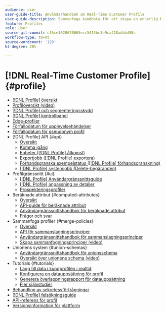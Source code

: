 ```yaml
---
audience: user
user-guide-title: Användarhandbok om Real-Time Customer Profile
user-guide-description: Sammanfoga kunddata för att skapa en enhetlig bild av kundinteraktioner över alla kanaler.
feature: Profiles
role: User
source-git-commit: c16ce1020670065ecc5415bc3e9ca428adbbd50c
workflow-type: tm+mt
source-wordcount: '129'
ht-degree: 20%

---
```



# [!DNL Real-Time Customer Profile] {#profile}

* [[!DNL Profile] översikt](home.md)
* [Profilöversikt (video)](video/profile-overview.md)
* [[!DNL Profile] och segmenteringsskydd](guardrails.md)
* [[!DNL Profile] kontrollpanel](ui/profile-dashboard.md)
* [Edge-profiler](edge-profiles.md)
* [Förfallodatum för upplevelsehändelser](event-expirations.md)
* [Förfallodatum för pseudonym profil](pseudonymous-profiles.md)
* [!DNL Profile] API {#api}
   * [Översikt](api/overview.md)
   * [Komma igång](api/getting-started.md)
   * [Enheter ([!DNL Profile] åtkomst)](api/entities.md)
   * [Exportjobb ([!DNL Profile] exportera)](api/export-jobs.md)
   * [Förhandsgranska exempelstatus ([!DNL Profile] förhandsgranskning)](api/preview-sample-status.md)
   * [[!DNL Profile] systemjobb (Delete-begäranden)](api/profile-system-jobs.md)
* Profilgränssnitt {#ui}
   * [[!DNL Profile] Användargränssnittsguide](ui/user-guide.md)
   * [[!DNL Profile] anpassning av detaljer](ui/profile-customization.md)
   * [Prospekteringsprofiler](ui/prospect-profile.md)
* Beräknade attribut {#computed-attributes}
   * [Översikt](computed-attributes/overview.md)
   * [API-guide för beräknade attribut](computed-attributes/api.md)
   * [Användargränssnittshandbok för beräknade attribut](computed-attributes/ui.md)
   * [Frågor och svar](computed-attributes/faq.md)
* Sammanfoga profiler {#merge-policies}
   * [Översikt](merge-policies/overview.md)
   * [API för sammanslagningsprinciper](api/merge-policies.md)
   * [Användargränssnittshandbok för sammanslagningsprinciper](merge-policies/ui-guide.md)
   * [Skapa sammanfogningsprinciper (video)](video/create-merge-policies.md)
* Unionens system {#union-schemas}
   * [Användargränssnittshandbok för unionsschema](ui/union-schema.md)
   * [Översikt över unionens schema (video)](video/union-schemas-overview.md)
* Tutorials {#tutorials}
   * [Lägg till data i kundprofilen i realtid](tutorials/add-profile-data.md)
   * [Konfigurera en datauppsättning för profil](tutorials/dataset-configuration.md)
   * [Generera överlappningsrapport för datauppsättning](tutorials/dataset-overlap-report.md)
   * [Fler självstudier](https://experienceleague.adobe.com/docs/platform-learn/tutorials/overview.html)
* [Behandling av sekretessförfrågningar](privacy.md)
* [[!DNL Profile] felsökningsguide](troubleshooting.md)
* [API-referens för profil](https://www.adobe.com/go/profile-apis-en)
* [Versionsinformation för plattform](https://www.adobe.com/go/platform-release-notes-en)
